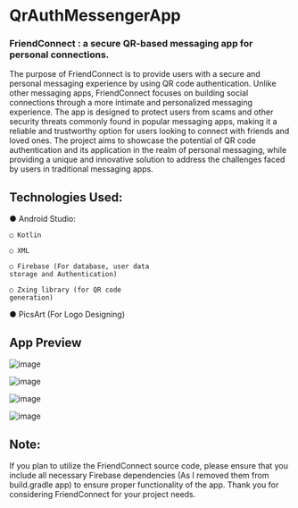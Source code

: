 # QrAuthMessengerApp

### FriendConnect : a secure QR-based messaging app for personal connections.

The purpose of FriendConnect is to provide 
users with a secure and personal messaging 
experience by using QR code authentication. Unlike 
other messaging apps, FriendConnect focuses on 
building social connections through a more intimate 
and personalized messaging experience. The app is 
designed to protect users from scams and other 
security threats commonly found in popular 
messaging apps, making it a reliable and 
trustworthy option for users looking to connect with 
friends and loved ones. The project aims to 
showcase the potential of QR code authentication 
and its application in the realm of personal 
messaging, while providing a unique and innovative 
solution to address the challenges faced by users in 
traditional messaging apps.

## Technologies Used: 
● Android Studio:

    ○ Kotlin

    ○ XML

    ○ Firebase (For database, user data 
    storage and Authentication)

    ○ Zxing library (for QR code 
    generation)
  
● PicsArt (For Logo Designing)

## App Preview

![image](https://user-images.githubusercontent.com/62145475/233719414-82628ed9-1e75-4cc0-83b6-373342a06bf5.png)

![image](https://user-images.githubusercontent.com/62145475/233719574-d0f07b30-8d53-4d27-9f74-b04397ce8c5e.png)

![image](https://user-images.githubusercontent.com/62145475/233719764-747b22cd-35c2-43af-9061-78d78ae325b2.png)

![image](https://user-images.githubusercontent.com/62145475/233719902-92066577-53d7-4779-9646-cdb431b3c6fa.png)


## Note:
If you plan to utilize the FriendConnect source code, please ensure that you include all necessary Firebase dependencies (As I removed them from build.gradle app) to ensure proper functionality of the app. Thank you for considering FriendConnect for your project needs.

